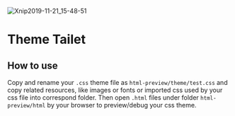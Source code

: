 ![Xnip2019-11-21_15-48-51](https://yhzs15155.oss-cn-hangzhou.aliyuncs.com/images/tailet-logo.png)

# Theme Tailet



## How to use

Copy and rename your `.css` theme file as `html-preview/theme/test.css` and copy related resources, like images or fonts or imported css used by your css file into correspond folder. Then open `.html` files under folder `html-preview/html` by your browser to preview/debug your css theme.